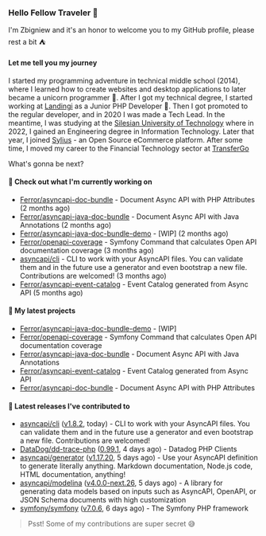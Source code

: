 ### Hello Fellow Traveler 👋

I'm Zbigniew and it's an honor to welcome you to my GitHub profile, please rest a bit ⛺️

#### Let me tell you my journey

I started my programming adventure in technical middle school (2014), where I learned how to create websites and desktop applications to later became a unicorn programmer 🦄. After I got my technical degree, I started working at [Landingi](https://github.com/landingi) as a Junior PHP Developer 🥇. Then I got promoted to the regular developer, and in 2020 I was made a Tech Lead. In the meantime, I was studying at the [Silesian University of Technology](https://www.polsl.pl/en/) where in 2022, I gained an Engineering degree in Information Technology. Later that year, I joined [Sylius](https://github.com/sylius) - an Open Source eCommerce platform. After some time, I moved my career to the Financial Technology sector at [TransferGo](https://github.com/transfergo)

What's gonna be next?

#### 👷 Check out what I'm currently working on

- [Ferror/asyncapi-doc-bundle](https://github.com/Ferror/asyncapi-doc-bundle) - Document Async API with PHP Attributes (2 months ago)
- [Ferror/asyncapi-java-doc-bundle](https://github.com/Ferror/asyncapi-java-doc-bundle) - Document Async API with Java Annotations (2 months ago)
- [Ferror/asyncapi-java-doc-bundle-demo](https://github.com/Ferror/asyncapi-java-doc-bundle-demo) - [WIP] (2 months ago)
- [Ferror/openapi-coverage](https://github.com/Ferror/openapi-coverage) - Symfony Command that calculates Open API documentation coverage (3 months ago)
- [asyncapi/cli](https://github.com/asyncapi/cli) - CLI to work with your AsyncAPI files. You can validate them and in the future use a generator and even bootstrap a new file. Contributions are welcomed! (3 months ago)
- [Ferror/asyncapi-event-catalog](https://github.com/Ferror/asyncapi-event-catalog) - Event Catalog generated from Async API (5 months ago)

#### 🌱 My latest projects

- [Ferror/asyncapi-java-doc-bundle-demo](https://github.com/Ferror/asyncapi-java-doc-bundle-demo) - [WIP]
- [Ferror/openapi-coverage](https://github.com/Ferror/openapi-coverage) - Symfony Command that calculates Open API documentation coverage
- [Ferror/asyncapi-java-doc-bundle](https://github.com/Ferror/asyncapi-java-doc-bundle) - Document Async API with Java Annotations
- [Ferror/asyncapi-event-catalog](https://github.com/Ferror/asyncapi-event-catalog) - Event Catalog generated from Async API
- [Ferror/asyncapi-doc-bundle](https://github.com/Ferror/asyncapi-doc-bundle) - Document Async API with PHP Attributes

#### 🔭 Latest releases I've contributed to

- [asyncapi/cli](https://github.com/asyncapi/cli) ([v1.8.2](https://github.com/asyncapi/cli/releases/tag/v1.8.2), today) - CLI to work with your AsyncAPI files. You can validate them and in the future use a generator and even bootstrap a new file. Contributions are welcomed!
- [DataDog/dd-trace-php](https://github.com/DataDog/dd-trace-php) ([0.99.1](https://github.com/DataDog/dd-trace-php/releases/tag/0.99.1), 4 days ago) - Datadog PHP Clients
- [asyncapi/generator](https://github.com/asyncapi/generator) ([v1.17.20](https://github.com/asyncapi/generator/releases/tag/v1.17.20), 5 days ago) - Use your AsyncAPI definition to generate literally anything. Markdown documentation, Node.js code, HTML documentation, anything!
- [asyncapi/modelina](https://github.com/asyncapi/modelina) ([v4.0.0-next.26](https://github.com/asyncapi/modelina/releases/tag/v4.0.0-next.26), 5 days ago) - A library for generating data models based on inputs such as AsyncAPI, OpenAPI, or JSON Schema documents with high customization
- [symfony/symfony](https://github.com/symfony/symfony) ([v7.0.6](https://github.com/symfony/symfony/releases/tag/v7.0.6), 6 days ago) - The Symfony PHP framework

>
> Psst! Some of my contributions are super secret 😅
>
